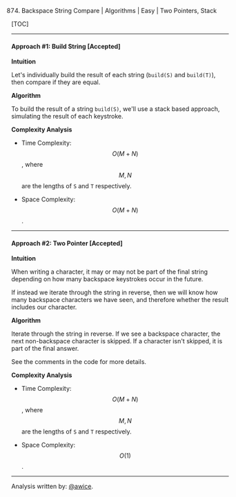 874. Backspace String Compare | Algorithms | Easy | Two Pointers, Stack

[TOC]

---
#### Approach #1: Build String [Accepted]

**Intuition**

Let's individually build the result of each string (`build(S)` and `build(T)`), then compare if they are equal.

**Algorithm**

To build the result of a string `build(S)`, we'll use a stack based approach, simulating the result of each keystroke.



**Complexity Analysis**

* Time Complexity:  $$O(M + N)$$, where $$M, N$$ are the lengths of `S` and `T` respectively.

* Space Complexity:  $$O(M + N)$$.


---
#### Approach #2: Two Pointer [Accepted]

**Intuition**

When writing a character, it may or may not be part of the final string depending on how many backspace keystrokes occur in the future.

If instead we iterate through the string in reverse, then we will know how many backspace characters we have seen, and therefore whether the result includes our character.

**Algorithm**

Iterate through the string in reverse.  If we see a backspace character, the next non-backspace character is skipped.  If a character isn't skipped, it is part of the final answer.

See the comments in the code for more details.



**Complexity Analysis**

* Time Complexity:  $$O(M + N)$$, where $$M, N$$ are the lengths of `S` and `T` respectively.

* Space Complexity:  $$O(1)$$.

---

Analysis written by: [@awice](https://leetcode.com/awice).
